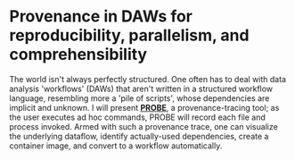 # Provenance in DAWs for reproducibility, parallelism, and comprehensibility

The world isn't always perfectly structured. One often has to deal with data analysis 'workflows' (DAWs) that aren't written in a structured workflow language, resembling more a 'pile of scripts', whose dependencies are implicit and unknown. I will present [**PROBE**][1], a provenance-tracing tool; as the user executes ad hoc commands, PROBE will record each file and process invoked. Armed with such a provenance trace, one can visualize the underlying dataflow, identify actually-used dependencies, create a container image, and convert to a workflow automatically.

[1]: https://github.com/charmoniumQ/PROBE
